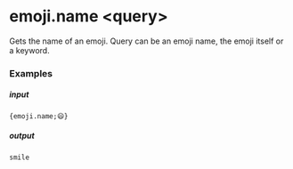 # emoji.name &lt;query&gt;
		
Gets the name of an emoji. Query can be an emoji name, the emoji itself or a keyword.

### Examples

##### input
```{emoji.name;😄}```

##### output
```smile```